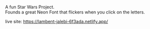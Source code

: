 A fun Star Wars Project.  
Founds a great Neon Font that flickers when you click on the letters.

live site: https://lambent-jalebi-6f3ada.netlify.app/